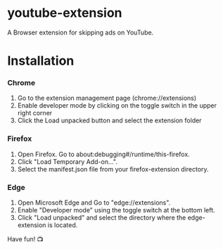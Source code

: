 # youtube-extension
A Browser extension for skipping ads on YouTube.

# Installation

### Chrome
1. Go to the extension management page (chrome://extensions)
2. Enable developer mode by clicking on the toggle switch in the upper right corner
3. Click the Load unpacked button and select the extension folder

### Firefox
1. Open Firefox. Go to about:debugging#/runtime/this-firefox.
2. Click "Load Temporary Add-on…".
3. Select the manifest.json file from your firefox-extension directory.

### Edge
1. Open Microsoft Edge and Go to "edge://extensions".
2. Enable "Developer mode" using the toggle switch at the bottom left.
3. Click "Load unpacked" and select the directory where the edge-extension is located.

   
Have fun! 📺
